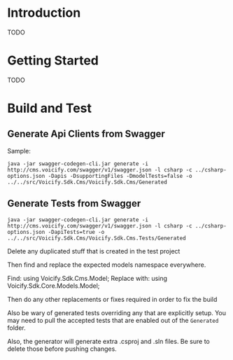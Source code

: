 # Introduction 

TODO

# Getting Started

TODO

# Build and Test

## Generate Api Clients from Swagger

Sample:

```
java -jar swagger-codegen-cli.jar generate -i http://cms.voicify.com/swagger/v1/swagger.json -l csharp -c ../csharp-options.json -Dapis -DsupportingFiles -DmodelTests=false -o ../../src/Voicify.Sdk.Cms/Voicify.Sdk.Cms/Generated
```


## Generate Tests from Swagger


```
java -jar swagger-codegen-cli.jar generate -i http://cms.voicify.com/swagger/v1/swagger.json -l csharp -c ../csharp-options.json -DapiTests=true -o ../../src/Voicify.Sdk.Cms/Voicify.Sdk.Cms.Tests/Generated
```

Delete any duplicated stuff that is created in the test project

Then find and replace the expected models namespace everywhere.

Find: using Voicify.Sdk.Cms.Model;
Replace with: using Voicify.Sdk.Core.Models.Model;

Then do any other replacements or fixes required in order to fix the build

Also be wary of generated tests overriding any that are explicitly setup. You may need to pull the accepted tests that are enabled out of the `Generated` folder.

Also, the generator will generate extra .csproj and .sln files. Be sure to delete those before pushing changes.